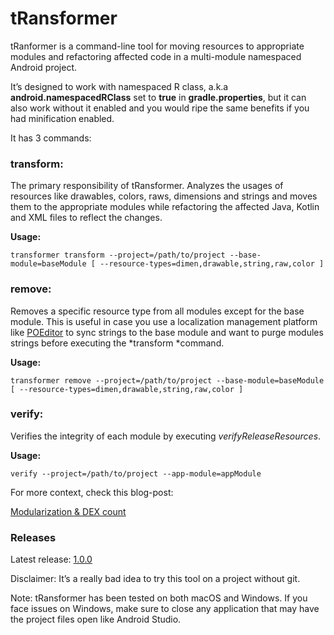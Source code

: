 # tRansformer

tRanformer is a command-line tool for moving resources to appropriate modules
and refactoring affected code in a multi-module namespaced Android project.

It’s designed to work with namespaced R class, a.k.a
**android.namespacedRClass** set to **true** in **gradle.properties**, but it
can also work without it enabled and you would ripe the same benefits if you had
minification enabled.

It has 3 commands:

### transform: 

The primary responsibility of tRansformer. Analyzes the usages of resources like drawables, colors, raws, dimensions and strings and moves them to the appropriate modules while refactoring the affected Java, Kotlin and XML files to reflect the changes.

**Usage:**

    transformer transform --project=/path/to/project --base-module=baseModule [ --resource-types=dimen,drawable,string,raw,color ]

### remove:

Removes a specific resource type from all modules except for the base module.
This is useful in case you use a localization management platform like [POEditor](https://poeditor.com/) to sync strings to the base module and want to purge modules strings before executing the *transform *command.

**Usage:**

    transformer remove --project=/path/to/project --base-module=baseModule [ --resource-types=dimen,drawable,string,raw,color ]

### verify:

Verifies the integrity of each module by executing *verifyReleaseResources*.

**Usage:**

    verify --project=/path/to/project --app-module=appModule

For more context, check this blog-post:

[Modularization & DEX count](https://medium.com/@saifc_/modularization-dex-count-798266d36a80)

### Releases

Latest release: [1.0.0](https://github.com/saifc/tRansformer/releases/tag/1.0.0)

Disclaimer: It’s a really bad idea to try this tool on a project without git.

Note: tRansformer has been tested on both macOS and Windows. If you face issues on Windows, make sure to close any application that may have the project files open like Android Studio.
